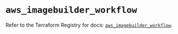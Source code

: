 # `aws_imagebuilder_workflow`

Refer to the Terraform Registry for docs: [`aws_imagebuilder_workflow`](https://registry.terraform.io/providers/hashicorp/aws/6.12.0/docs/resources/imagebuilder_workflow).

